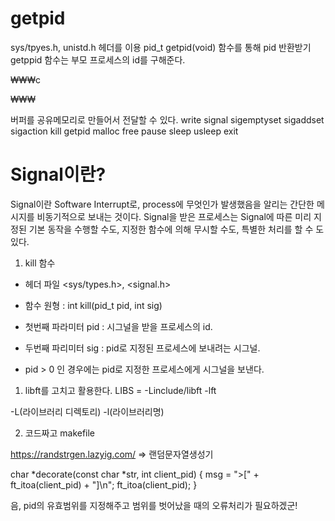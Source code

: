 # getpid
sys/tpyes.h, unistd.h 헤더를 이용
pid_t getpid(void) 함수를 통해 pid 반환받기
getppid 함수는 부모 프로세스의 id를 구해준다.

₩₩₩c


₩₩₩

버퍼를 공유메모리로 만들어서 전달할 수 있다.
write
signal
sigemptyset
sigaddset
sigaction
kill
getpid
malloc
free
pause
sleep
usleep
exit

# Signal이란?

Signal이란 Software Interrupt로, process에 무엇인가 발생했음을 알리는 간단한 메시지를 비동기적으로 보내는 것이다.
Signal을 받은 프로세스는 Signal에 따른 미리 지정된 기본 동작을 수행할 수도, 지정한 함수에 의해 무시할 수도, 특별한 처리를 할 수 도 있다.

1) kill 함수

 - 헤더 파일 <sys/types.h>, <signal.h>

 - 함수 원형 : int kill(pid_t pid, int sig)

 - 첫번째 파라미터 pid : 시그널을 받을 프로세스의 id.

 - 두번째 파리미터 sig : pid로 지정된 프로세스에 보내려는 시그널.

 - pid > 0 인 경우에는 pid로 지정한 프로세스에게 시그널을 보낸다.


1. libft를 고치고 활용한다.
LIBS = -Linclude/libft -lft

-L(라이브러리 디렉토리) -l(라이브러리명)

2. 코드짜고 makefile

https://randstrgen.lazyig.com/ => 랜덤문자열생성기

char *decorate(const char *str, int client_pid)
{
	msg = ">[" + ft_itoa(client_pid) + "]\n";
	ft_itoa(client_pid);
}

음, pid의 유효범위를 지정해주고 범위를 벗어났을 때의 오류처리가 필요하겠군!
